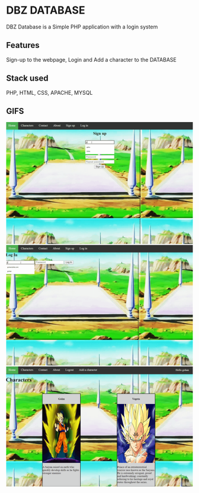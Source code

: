 # DBZ DATABASE

DBZ Database is a Simple PHP application with a login system


## Features

Sign-up to the webpage, Login and Add a character to the DATABASE

## Stack used
PHP, HTML, CSS, APACHE, MYSQL

## GIFS
![Sign Up](gifs/signup.gif)
![Sign Up](gifs/login.gif)
![Sign Up](gifs/AddChar.gif)